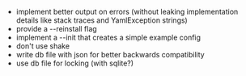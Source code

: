 - implement better output on errors (without leaking implementation details like stack traces and YamlException strings)
- provide a --reinstall flag
- implement a --init that creates a simple example config
- don't use shake
- write db file with json for better backwards compatibility
- use db file for locking (with sqlite?)
